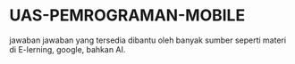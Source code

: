 # UAS-PEMROGRAMAN-MOBILE
jawaban jawaban yang tersedia dibantu oleh banyak sumber
seperti materi di E-lerning, google, bahkan AI.
